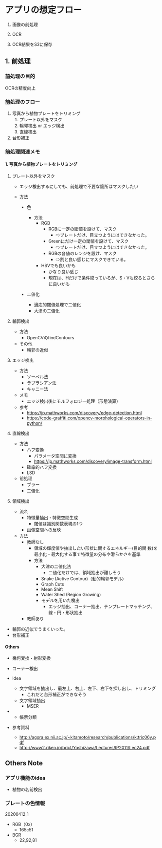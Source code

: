 # アプリの想定フロー

1. 画像の前処理

2. OCR

3. OCR結果をS3に保存

   

## 1. 前処理
### 前処理の目的

OCRの精度向上



### 前処理のフロー

1. 写真から植物プレートをトリミング
   1. プレート以外をマスク
   2. 輪郭検出 or エッジ検出
   3. 直線検出
2. 台形補正



### 前処理関連メモ

#### 1. 写真から植物プレートをトリミング

1. プレート以外をマスク

   - エッジ検出するにしても、前処理で不要な箇所はマスクしたい

   - 方法

     - 色

       - 方法
         - RGB
           - RGBに一定の閾値を設けて、マスク
             - ⇨プレートだけ、目立つようにはできなかった。
           - Greenにだけ一定の閾値を設けて、マスク
             - ⇨プレートだけ、目立つようにはできなかった。
           - RGBの各値のレンジを設け、マスク
             - ⇨割と良い感じにマスクできている。
         - HSVでも良いかも
           - かなり良い感じ
           - 現在は、Hだけで条件絞っているが、S・Vも絞るとさらに良いかも

     - 二値化

       - 適応的閾値処理で二値化
       - 大津の二値化

       

2. 輪郭検出

   - 方法
     - OpenCVのfindContours
   - その他
     - 輪郭の近似

2. エッジ検出
   - 方法
     - ソーベル法
     - ラプラシアン法
     - キャニー法
   - メモ
     - エッジ検出後にモルフォロジー処理（形態演算）
   - 参考
     - https://jp.mathworks.com/discovery/edge-detection.html
     - https://code-graffiti.com/opencv-morphological-operators-in-python/

3. 直線検出
   - 方法
     - ハフ変換
       - パラメータ空間に変換
       - https://jp.mathworks.com/discovery/image-transform.html
     - 確率的ハフ変換
     - LSD
   - 前処理
     - ブラー
     - 二値化

3. 領域検出
   - 流れ
     - 特徴量抽出・特徴空間生成
       - 閾値は識別関数表現の1つ
     - 画像空間への反映
   - 方法
     - 教師なし
       -  領域の輝度値や抽出したい形状に関するエネルギー(目的関 数)を最小化・最大化する事で特徴量の分布や滑らかさを基準
       -  方法
          - 大津の二値化法
            - 二値化だけでは、領域抽出が難しそう
          - Snake (Active Contour)（動的輪郭モデル）
          - Graph Cuts
          - Mean Shift
          - Water Shed (Region Growing)
          - モデルを用いた検出
            - エッジ抽出、コーナー抽出、テンプレートマッチング、線・円・形状抽出
     - 教師あり

- 輪郭の近似でうまくいった。
- 台形補正



#### Others

- 幾何変換・射影変換

- コーナー検出

- Idea
  - 文字領域を抽出し、最左上、右上、左下、右下を探し出し、トリミング
    - これだと台形補正ができなそう
  - 文字領域抽出
     - MSER

- - 帳票分類

- 参考資料
  - http://agora.ex.nii.ac.jp/~kitamoto/research/publications/k:tric06y.pdf
  - http://www2.riken.jp/brict/Yoshizawa/Lectures/IP2011/Lec24.pdf

  

## Others Note

### アプリ機能のidea

- 植物の名前検出



### プレートの色情報

20200412_1

- RGB（0x）
  - 165c51
- BGR
  -  22,92,81